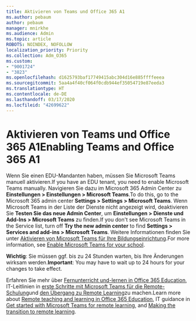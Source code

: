 ```yaml
---
title: Aktivieren von Teams und Office 365 A1
ms.author: pebaum
author: pebaum
manager: mnirkhe
ms.audience: Admin
ms.topic: article
ROBOTS: NOINDEX, NOFOLLOW
localization_priority: Priority
ms.collection: Adm_O365
ms.custom:
- "9001724"
- "3823"
ms.openlocfilehash: d1625793baf17749415abc304d16e885ffffeeea
ms.sourcegitcommit: 5aa4a4f40cf064f0cdb944ef35054719e87eeda3
ms.translationtype: HT
ms.contentlocale: de-DE
ms.lasthandoff: 03/17/2020
ms.locfileid: "42699622"
---
```

# <a name="enabling-teams-and-office-365-a1"></a><span data-ttu-id="12ea1-102">Aktivieren von Teams und Office 365 A1</span><span class="sxs-lookup"><span data-stu-id="12ea1-102">Enabling Teams and Office 365 A1</span></span>

<span data-ttu-id="12ea1-103">Wenn Sie einen EDU-Mandanten haben, müssen Sie Microsoft Teams manuell aktivieren.</span><span class="sxs-lookup"><span data-stu-id="12ea1-103">If you have an EDU tenant, you need to enable Microsoft Teams manually.</span></span> <span data-ttu-id="12ea1-104">Navigieren Sie dazu im Microsoft 365 Admin Center zu **Einstellungen > Einstellungen > Microsoft Teams**.</span><span class="sxs-lookup"><span data-stu-id="12ea1-104">To do this, go to the Microsoft 365 admin center **Settings > Settings > Microsoft Teams**.</span></span> <span data-ttu-id="12ea1-105">Wenn Microsoft Teams in der Liste der Dienste nicht angezeigt wird, deaktivieren Sie **Testen Sie das neue Admin Center**, um **Einstellungen > Dienste und Add-Ins > Microsoft Teams** zu finden.</span><span class="sxs-lookup"><span data-stu-id="12ea1-105">If you don't see Microsoft Teams in the Service list, turn off **Try the new admin center** to find **Settings > Services and add-ins > Microsoft Teams**.</span></span> <span data-ttu-id="12ea1-106">Weitere Informationen finden Sie unter [Aktivieren von Microsoft Teams für Ihre Bildungseinrichtung](https://docs.microsoft.com/microsoft-365/education/intune-edu-trial/enable-microsoft-teams#enable-microsoft-teams-for-your-school-1).</span><span class="sxs-lookup"><span data-stu-id="12ea1-106">For more information, see [Enable Microsoft Teams for your school](https://docs.microsoft.com/microsoft-365/education/intune-edu-trial/enable-microsoft-teams#enable-microsoft-teams-for-your-school-1).</span></span>

<span data-ttu-id="12ea1-107">**Wichtig**: Sie müssen ggf. bis zu 24 Stunden warten, bis Ihre Änderungen wirksam werden.</span><span class="sxs-lookup"><span data-stu-id="12ea1-107">**Important**: You may have to wait up to 24 hours for your changes to take effect.</span></span> 

<span data-ttu-id="12ea1-108">Erfahren Sie mehr über [Fernunterricht und-lernen in Office 365 Education](https://support.office.com/article/remote-teaching-and-learning-in-office-365-education-f651ccae-7b65-478b-8366-51bb884025c4), IT-Leitlinien in [erste Schritte mit Microsoft Teams für die Remote-Schulung](https://docs.microsoft.com/MicrosoftTeams/remote-learning-edu)und [den Übergang zu Remote Learning](https://www.microsoft.com/education/remote-learning)zu machen.</span><span class="sxs-lookup"><span data-stu-id="12ea1-108">Learn more about [Remote teaching and learning in Office 365 Education](https://support.office.com/article/remote-teaching-and-learning-in-office-365-education-f651ccae-7b65-478b-8366-51bb884025c4), IT guidance in [Get started with Microsoft Teams for remote learning](https://docs.microsoft.com/MicrosoftTeams/remote-learning-edu), and [Making the transition to remote learning](https://www.microsoft.com/education/remote-learning).</span></span>

 

